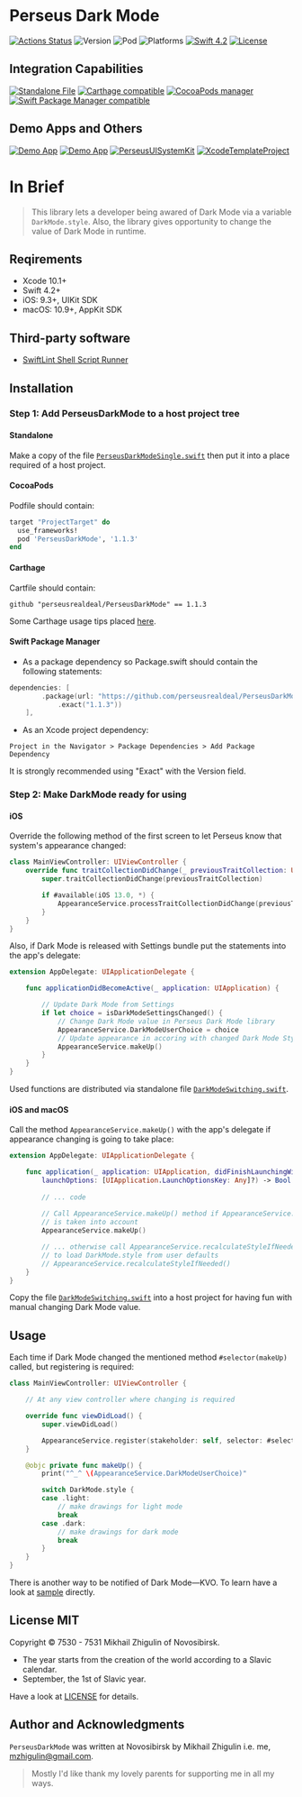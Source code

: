 # Perseus Dark Mode

[![Actions Status](https://github.com/perseusrealdeal/DarkMode/actions/workflows/main.yml/badge.svg)](https://github.com/perseusrealdeal/PerseusDarkMode/actions)
![Version](https://img.shields.io/badge/Version-1.1.3-informational.svg)
![Pod](https://img.shields.io/badge/Pod-1.1.3-informational.svg)
![Platforms](https://img.shields.io/badge/Platforms-iOS%209.3+,%20macOS%2010.9+-orange.svg)
[![Swift 4.2](https://img.shields.io/badge/Swift-4.2-red.svg)](https://docs.swift.org/swift-book/RevisionHistory/RevisionHistory.html)
[![License](http://img.shields.io/:License-MIT-blue.svg)](/LICENSE)

## Integration Capabilities

[![Standalone File](https://img.shields.io/badge/Standalone%20File-available-informational.svg)](/PerseusDarkModeSingle.swift)
[![Carthage compatible](https://img.shields.io/badge/Carthage-compatible-4BC51D.svg)](https://github.com/Carthage/Carthage)
[![CocoaPods manager](https://img.shields.io/badge/CocoaPods-compatible-4BC51D.svg)](https://cocoapods.org)
[![Swift Package Manager compatible](https://img.shields.io/badge/Swift%20Package%20Manager-compatible-4BC51D.svg)](https://github.com/apple/swift-package-manager)

## Demo Apps and Others

[![Demo App](https://img.shields.io/badge/iOS%20Demo%20App-available-yellow.svg)](https://github.com/perseusrealdeal/ios.darkmode.discovery.git)
[![Demo App](https://img.shields.io/badge/macOS%20Demo%20App-available-yellow.svg)](https://github.com/perseusrealdeal/macos.darkmode.discovery.git)
[![PerseusUISystemKit](http://img.shields.io/:Satellite-PerseusUISystemKit-blue.svg)](https://github.com/perseusrealdeal/PerseusUISystemKit.git)
[![XcodeTemplateProject](http://img.shields.io/:Template-XcodeTemplateProject-blue.svg)](https://github.com/perseusrealdeal/XcodeTemplateProject.git)

# In Brief

> This library lets a developer being awared of Dark Mode via a variable `DarkMode.style`. Also, the library gives opportunity to change the value of Dark Mode in runtime.

## Reqirements

- Xcode 10.1+
- Swift 4.2+
- iOS: 9.3+, UIKit SDK
- macOS: 10.9+, AppKit SDK

## Third-party software

- [SwiftLint Shell Script Runner](/SucceedsPostAction.sh)

## Installation

### Step 1: Add PerseusDarkMode to a host project tree

#### Standalone 

Make a copy of the file [`PerseusDarkModeSingle.swift`](/PerseusDarkModeSingle.swift) then put it into a place required of a host project.

#### CocoaPods

Podfile should contain:

```ruby
target "ProjectTarget" do
  use_frameworks!
  pod 'PerseusDarkMode', '1.1.3'
end
```
#### Carthage

Cartfile should contain:

```carthage
github "perseusrealdeal/PerseusDarkMode" == 1.1.3
```

Some Carthage usage tips placed [here](https://gist.github.com/perseusrealdeal/8951b10f4330325df6347aaaa79d3cf2).

#### Swift Package Manager

- As a package dependency so Package.swift should contain the following statements:

```swift
dependencies: [
        .package(url: "https://github.com/perseusrealdeal/PerseusDarkMode.git",
            .exact("1.1.3"))
    ],
```

- As an Xcode project dependency: 

`Project in the Navigator > Package Dependencies > Add Package Dependency`

It is strongly recommended using "Exact" with the Version field.

### Step 2: Make DarkMode ready for using

#### iOS

Override the following method of the first screen to let Perseus know that system's appearance changed:

```swift
class MainViewController: UIViewController {
    override func traitCollectionDidChange(_ previousTraitCollection: UITraitCollection?) {
        super.traitCollectionDidChange(previousTraitCollection)

        if #available(iOS 13.0, *) {
            AppearanceService.processTraitCollectionDidChange(previousTraitCollection)
        }
    }
}
```

Also, if Dark Mode is released with Settings bundle put the statements into the app's delegate:

```swift
extension AppDelegate: UIApplicationDelegate {

    func applicationDidBecomeActive(_ application: UIApplication) {

        // Update Dark Mode from Settings
        if let choice = isDarkModeSettingsChanged() {
            // Change Dark Mode value in Perseus Dark Mode library
            AppearanceService.DarkModeUserChoice = choice
            // Update appearance in accoring with changed Dark Mode Style
            AppearanceService.makeUp()
        }
    }
}
```
Used functions are distributed via standalone file [`DarkModeSwitching.swift`](https://gist.github.com/perseusrealdeal/11b1bab47f13134832b859f49d9af706).

#### iOS and macOS

Call the method `AppearanceService.makeUp()` with the app's delegate if appearance changing is going to take place:

```swift
extension AppDelegate: UIApplicationDelegate {

    func application(_ application: UIApplication, didFinishLaunchingWithOptions
        launchOptions: [UIApplication.LaunchOptionsKey: Any]?) -> Bool {
        
        // ... code
        
        // Call AppearanceService.makeUp() method if AppearanceService.register(:, :)
        // is taken into account
        AppearanceService.makeUp()

        // ... otherwise call AppearanceService.recalculateStyleIfNeeded()
        // to load DarkMode.style from user defaults
        // AppearanceService.recalculateStyleIfNeeded()
    }
}
```
Copy the file [`DarkModeSwitching.swift`](https://gist.github.com/perseusrealdeal/11b1bab47f13134832b859f49d9af706) into a host project for having fun with manual changing Dark Mode value.

## Usage

Each time if Dark Mode changed the mentioned method `#selector(makeUp)` called, but registering is required:
```swift
class MainViewController: UIViewController {

    // At any view controller where changing is required

    override func viewDidLoad() {
        super.viewDidLoad()

        AppearanceService.register(stakeholder: self, selector: #selector(makeUp))
    }

    @objc private func makeUp() {
        print("^_^ \(AppearanceService.DarkModeUserChoice)"

        switch DarkMode.style {
        case .light:
            // make drawings for light mode
            break
        case .dark:
            // make drawings for dark mode
            break
        }
    }
}
```

There is another way to be notified of Dark Mode—KVO. To learn have a look at [sample](https://github.com/perseusrealdeal/macos.darkmode.discovery) directly.

## License MIT

Copyright © 7530 - 7531 Mikhail Zhigulin of Novosibirsk.

- The year starts from the creation of the world according to a Slavic calendar.
- September, the 1st of Slavic year.

Have a look at [LICENSE](/LICENSE) for details.

## Author and Acknowledgments

`PerseusDarkMode` was written at Novosibirsk by Mikhail Zhigulin i.e. me, mzhigulin@gmail.com.

> Mostly I'd like thank my lovely parents for supporting me in all my ways.
